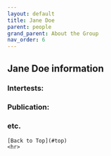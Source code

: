 ```yaml
---
layout: default
title: Jane Doe
parent: people
grand_parent: About the Group
nav_order: 6
---
```

## Jane Doe information

### Intertests:

### Publication:

### etc.





```
[Back to Top](#top)
<hr>
